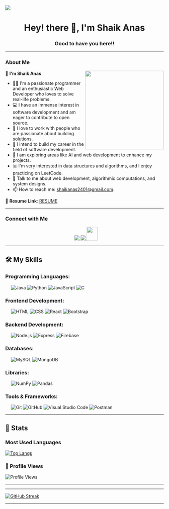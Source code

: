 <!-- Horizontal divider (gradient) -->
<img src="https://user-images.githubusercontent.com/73097560/115834477-dbab4500-a447-11eb-908a-139a6edaec5c.gif">

<!-- h1 without bottom border -->
<div id="user-content-toc">
  <h1 align="center">Hey! there 👋, I'm Shaik Anas</h1> 
  <h3 align="center">Good to have you here!!</h3>
</div>

--- 

### About Me  

<picture>
  <img align="right" src="https://github.com/7oSkaaa/7oSkaaa/blob/main/Images/Right_Side.gif?raw=true" width="250px">
</picture>

👋 **I'm Shaik Anas**  
- 👨‍💻 I'm a passionate programmer and an enthusiastic Web Developer who loves to solve real-life problems.  
- 💻 I have an immense interest in software development and am eager to contribute to open source.  
- 🤝 I love to work with people who are passionate about building solutions.  
- 🎯 I intend to build my career in the field of software development.  
- 🌱 I am exploring areas like AI and web development to enhance my projects.  
- 📊 I'm very interested in data structures and algorithms, and I enjoy practicing on LeetCode.  
- 🤝 Talk to me about web development, algorithmic computations, and system designs.  
- 📫 How to reach me: [shaikanas2401@gmail.com](mailto:shaikanas2401@gmail.com).  

🔭 **Resume Link**: [RESUME](https://drive.google.com/file/d/1ToG8DP_rbiHGOQntv4aD1AKwunaj43CX/view?usp=sharing)

---

### Connect with Me

<p align="center">
  <a href="https://linkedin.com/in/shaikanas2401" target="_blank">
    <img src="https://img.icons8.com/color/48/000000/linkedin.png" style="margin-left: 10px;" />
  </a>
  <a href="https://github.com/Shaikana87" target="_blank">
    <img src="https://img.icons8.com/color/48/000000/github.png" />
  </a>
  <a href="mailto:shaikanas2401@gmail.com" target="_blank">
    <img src="https://img.icons8.com/color/48/000000/gmail-new.png" style="width: 35px; height: 43px;" />
  </a>
</p>

---

## 🛠️ My Skills

### Programming Languages:
&emsp;
<img src="https://img.icons8.com/color/48/000000/java-coffee-cup-logo.png" alt="Java" />
<img src="https://img.icons8.com/color/48/000000/python.png" alt="Python" />
<img src="https://img.icons8.com/color/48/000000/javascript.png" alt="JavaScript" />
<img src="https://img.icons8.com/color/48/000000/c-programming.png" alt="C" />

### Frontend Development:
&emsp;
<img src="https://img.icons8.com/color/48/000000/html-5.png" alt="HTML" />
<img src="https://img.icons8.com/color/48/000000/css3.png" alt="CSS" />
<img src="https://img.icons8.com/color/48/000000/react-native.png" alt="React" />
<img src="https://img.icons8.com/color/48/000000/bootstrap.png" alt="Bootstrap" />

### Backend Development:
&emsp;
<img src="https://img.icons8.com/color/48/000000/nodejs.png" alt="Node.js" />
<img src="https://img.icons8.com/color/48/000000/express.png" alt="Express" />
<img src="https://img.icons8.com/color/48/000000/firebase.png" alt="Firebase" />

### Databases:
&emsp;
<img src="https://img.icons8.com/color/48/000000/mysql.png" alt="MySQL" />
<img src="https://img.icons8.com/color/48/000000/mongodb.png" alt="MongoDB" />

### Libraries:
&emsp;
<img src="https://img.icons8.com/color/48/000000/numpy.png" alt="NumPy" />
<img src="https://img.icons8.com/color/48/000000/pandas.png" alt="Pandas" />

### Tools & Frameworks:
&emsp;
<img src="https://img.icons8.com/color/48/000000/git.png" alt="Git" />
<img src="https://img.icons8.com/color/48/000000/github.png" alt="GitHub" />
<img src="https://img.icons8.com/color/48/000000/visual-studio-code-2019.png" alt="Visual Studio Code" />
<img src="https://img.icons8.com/color/48/000000/postman.png" alt="Postman" />

---

## 📶 Stats

### Most Used Languages
[![Top Langs](https://github-readme-stats.vercel.app/api/top-langs/?username=ShaikAnas9&theme=dark&layout=compact&hide_border=true&card_width=400)](https://github.com/anuraghazra/github-readme-stats)

### 🌱 Profile Views
![Profile Views](https://profile-counter.glitch.me/ShaikAnas9/count.svg)

---

<hr>

<!--  CONTRIBUTION AND STREAK BLOCK -->
[![GitHub Streak](https://github-readme-streak-stats.herokuapp.com/?user=ShaikAnas9&currStreakNum=2FD3EB&fire=pink&sideLabels=F00&theme=nightowl)](https://git.io/streak-stats)

---

